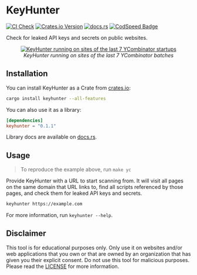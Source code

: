 # KeyHunter
[![CI Check](https://github.com/DonIsaac/keyhunter/actions/workflows/pipeline.yml/badge.svg)](https://github.com/DonIsaac/keyhunter/actions/workflows/pipeline.yml)
[![Crates.io Version](https://img.shields.io/crates/v/keyhunter)](https://crates.io/crates/keyhunter)
[![docs.rs](https://img.shields.io/docsrs/keyhunter)](https://docs.rs/keyhunter/)
[![CodSpeed Badge](https://img.shields.io/endpoint?url=https://codspeed.io/badge.json)](https://codspeed.io/DonIsaac/keyhunter)

Check for leaked API keys and secrets on public websites.

<p align="center">
  <a href="https://www.loom.com/share/834dacfb279846548978ceee99909a17?sid=a94db1e2-a4cf-4963-908a-703b8fa87b6f" target="_blank">
    <img src="./assets/keyhunter-yc-demo.gif" alt="KeyHunter running on sites of the last 7 YCombinator startups" />
  </a>
  <br />
  <i>KeyHunter running on sites of the last 7 YCombinator batches</i>
</p>

## Installation
You can install KeyHunter as a Crate from [crates.io](https://crates.io/crates/keyhunter):
```sh
cargo install keyhunter --all-features
``` 

You can also use it as a library:
```toml
[dependencies]
keyhunter = "0.1.1"
```

Library docs are available on [docs.rs](https://docs.rs/keyhunter/).

## Usage
> To reproduce the example above, run `make yc`

Provide KeyHunter with a URL to start scanning from. It will visit all pages
on the same domain that URL links to, find all scripts referenced by those
pages, and check them for leaked API keys and secrets.

```sh
keyhunter https://example.com
```


For more information, run `keyhunter --help`.

## Disclaimer

This tool is for educational purposes only. Only use it on websites and/or web
applications that you own or that are owned by an organization that has given
you their explicit consent. Do not use this tool for malicious purposes. Please
read the [LICENSE](LICENSE.md) for more information.
